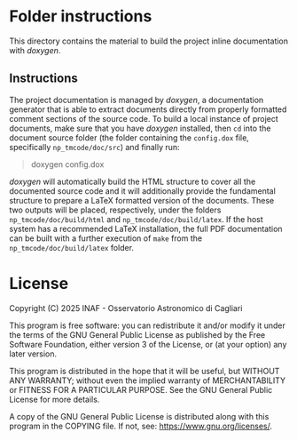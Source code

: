 # Folder instructions

This directory contains the material to build the project inline documentation with *doxygen*.

## Instructions

The project documentation is managed by *doxygen*, a documentation generator that is able to extract documents directly from properly formatted comment sections of the source code. To build a local instance of project documents, make sure that you have *doxygen* installed, then `cd` into the document source folder (the folder containing the `config.dox` file, specifically `np_tmcode/doc/src`) and finally run:

> doxygen config.dox

*doxygen* will automatically build the HTML structure to cover all the documented source code and it will additionally provide the fundamental structure to prepare a LaTeX formatted version of the documents. These two outputs will be placed, respectively, under the folders `np_tmcode/doc/build/html` and `np_tmcode/doc/build/latex`. If the host system has a recommended LaTeX installation, the full PDF documentation can be built with a further execution of `make` from the `np_tmcode/doc/build/latex` folder.

# License

   Copyright (C) 2025   INAF - Osservatorio Astronomico di Cagliari

   This program is free software: you can redistribute it and/or modify
   it under the terms of the GNU General Public License as published by
   the Free Software Foundation, either version 3 of the License, or
   (at your option) any later version.
   
   This program is distributed in the hope that it will be useful,
   but WITHOUT ANY WARRANTY; without even the implied warranty of
   MERCHANTABILITY or FITNESS FOR A PARTICULAR PURPOSE.  See the
   GNU General Public License for more details.
   
   A copy of the GNU General Public License is distributed along with
   this program in the COPYING file. If not, see: <https://www.gnu.org/licenses/>.
